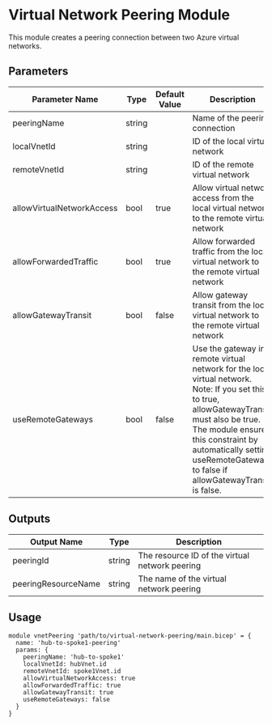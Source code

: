 # Virtual Network Peering Module

This module creates a peering connection between two Azure virtual networks.

## Parameters

| Parameter Name | Type | Default Value | Description |
|---------------|------|---------------|-------------|
| peeringName | string | | Name of the peering connection |
| localVnetId | string | | ID of the local virtual network |
| remoteVnetId | string | | ID of the remote virtual network |
| allowVirtualNetworkAccess | bool | true | Allow virtual network access from the local virtual network to the remote virtual network |
| allowForwardedTraffic | bool | true | Allow forwarded traffic from the local virtual network to the remote virtual network |
| allowGatewayTransit | bool | false | Allow gateway transit from the local virtual network to the remote virtual network |
| useRemoteGateways | bool | false | Use the gateway in remote virtual network for the local virtual network. Note: If you set this to true, allowGatewayTransit must also be true. The module ensures this constraint by automatically setting useRemoteGateways to false if allowGatewayTransit is false. |

## Outputs

| Output Name | Type | Description |
|------------|------|-------------|
| peeringId | string | The resource ID of the virtual network peering |
| peeringResourceName | string | The name of the virtual network peering |

## Usage

```bicep
module vnetPeering 'path/to/virtual-network-peering/main.bicep' = {
  name: 'hub-to-spoke1-peering'
  params: {
    peeringName: 'hub-to-spoke1'
    localVnetId: hubVnet.id
    remoteVnetId: spoke1Vnet.id
    allowVirtualNetworkAccess: true
    allowForwardedTraffic: true
    allowGatewayTransit: true
    useRemoteGateways: false
  }
}
```
